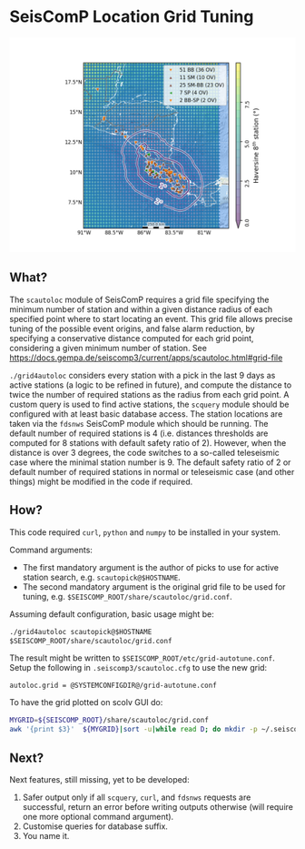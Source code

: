 # SeisComP Location Grid Tuning
![SeisComP Location Grid Tuning for Scautoloc in Costa Rica showing increasing distance threshold with increase disctance to the seismic network](example.png)
## What?
The `scautoloc` module of SeisComP requires a grid file specifying the minimum number of station and within a given distance radius of each specified point where to start locating an event.
This grid file allows precise tuning of the possible event origins, and false alarm reduction, by specifying a conservative distance computed for each grid point, considering a given minimum number of station.
See https://docs.gempa.de/seiscomp3/current/apps/scautoloc.html#grid-file

`./grid4autoloc` considers every station with a pick in the last 9 days as active stations (a logic to be refined in future), and compute the distance to twice the number of required stations as the radius from each grid point.
A custom query is used to find active stations, the `scquery` module should be configured with at least basic database access.
The station locations are taken via the `fdsnws` SeisComP module which should be running.
The default number of required stations is 4 (i.e. distances thresholds are computed for 8 stations with default safety ratio of 2).
However, when the distance is over 3 degrees, the code switches to a so-called teleseismic case where the minimal station number is 9.
The default safety ratio of 2 or default number of required stations in normal or teleseismic case (and other things) might be modified in the code if required.

## How?
This code required `curl`, `python` and `numpy` to be installed in your system.

Command arguments:
- The first mandatory argument is the author of picks to use for active station search, e.g. `scautopick@$HOSTNAME`.
- The second mandatory argument is the original grid file to be used for tuning, e.g. `$SEISCOMP_ROOT/share/scautoloc/grid.conf`.

Assuming default configuration, basic usage might be:
```
./grid4autoloc scautopick@$HOSTNAME $SEISCOMP_ROOT/share/scautoloc/grid.conf
```

The result might be written to `$SEISCOMP_ROOT/etc/grid-autotune.conf`.
Setup the following in `.seiscomp3/scautoloc.cfg` to use the new grid:
```
autoloc.grid = @SYSTEMCONFIGDIR@/grid-autotune.conf
```

To  have the  grid plotted on scolv GUI do:
```bash
MYGRID=${SEISCOMP_ROOT}/share/scautoloc/grid.conf
awk '{print $3}'  ${MYGRID}|sort -u|while read D; do mkdir -p ~/.seiscomp3/bna/grid/${D} ; awk '$3~/'$D'/{NL=NL+1;{if($2>180) $2=$2-360} printf "\"%d\",\"grid point %d %.1f km deep\", 1\n",NL,NL,'$D' ;printf "%s,%s\n",$2,$1}'  ${MYGRID}/share/scautoloc/grid.conf >  ~/.seiscomp3/bna/grid/${D}/grid.bna;done
```

## Next?
Next features, still missing, yet to be developed:
1. Safer output only if all `scquery`, `curl`, and `fdsnws` requests are successful, return an error before writing outputs otherwise (will require one more optional command argument).
2. Customise queries for database suffix.
3. You name it.
